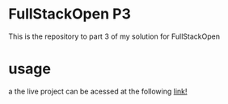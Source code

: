 # FullStackOpen P3

This is the repository to part 3 of my solution for FullStackOpen

# usage

a the live project can be acessed at the following [link!](https://fullstackopenpart3-lqt2.onrender.com/)
